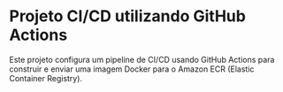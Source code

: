 # Projeto CI/CD utilizando GitHub Actions

Este projeto configura um pipeline de CI/CD usando GitHub Actions para construir e enviar uma imagem Docker para o Amazon ECR (Elastic Container Registry).